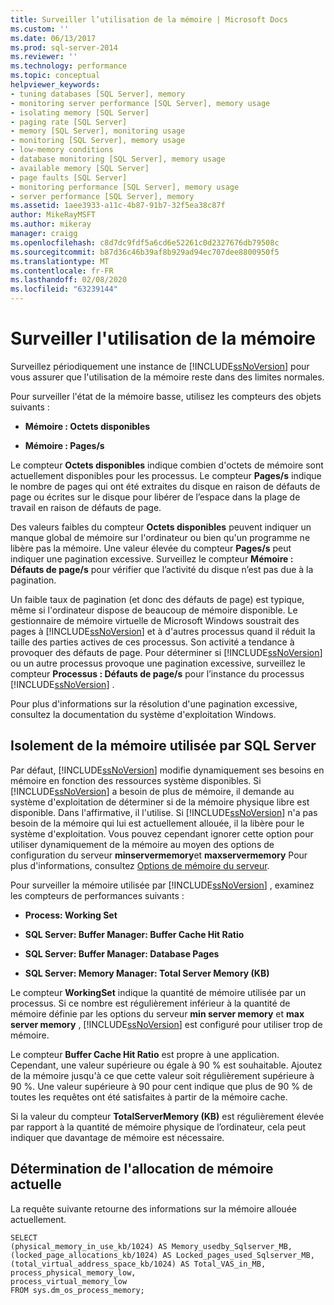 ```yaml
---
title: Surveiller l’utilisation de la mémoire | Microsoft Docs
ms.custom: ''
ms.date: 06/13/2017
ms.prod: sql-server-2014
ms.reviewer: ''
ms.technology: performance
ms.topic: conceptual
helpviewer_keywords:
- tuning databases [SQL Server], memory
- monitoring server performance [SQL Server], memory usage
- isolating memory [SQL Server]
- paging rate [SQL Server]
- memory [SQL Server], monitoring usage
- monitoring [SQL Server], memory usage
- low-memory conditions
- database monitoring [SQL Server], memory usage
- available memory [SQL Server]
- page faults [SQL Server]
- monitoring performance [SQL Server], memory usage
- server performance [SQL Server], memory
ms.assetid: 1aee3933-a11c-4b87-91b7-32f5ea38c87f
author: MikeRayMSFT
ms.author: mikeray
manager: craigg
ms.openlocfilehash: c8d7dc9fdf5a6cd6e52261c0d2327676db79508c
ms.sourcegitcommit: b87d36c46b39af8b929ad94ec707dee8800950f5
ms.translationtype: MT
ms.contentlocale: fr-FR
ms.lasthandoff: 02/08/2020
ms.locfileid: "63239144"
---
```

# <a name="monitor-memory-usage"></a>Surveiller l'utilisation de la mémoire
  Surveillez périodiquement une instance de [!INCLUDE[ssNoVersion](../../includes/ssnoversion-md.md)] pour vous assurer que l'utilisation de la mémoire reste dans des limites normales.  
  
 Pour surveiller l'état de la mémoire basse, utilisez les compteurs des objets suivants :  
  
-   **Mémoire : Octets disponibles**  
  
-   **Mémoire : Pages/s**  
  
 Le compteur **Octets disponibles** indique combien d'octets de mémoire sont actuellement disponibles pour les processus. Le compteur **Pages/s** indique le nombre de pages qui ont été extraites du disque en raison de défauts de page ou écrites sur le disque pour libérer de l’espace dans la plage de travail en raison de défauts de page.  
  
 Des valeurs faibles du compteur **Octets disponibles** peuvent indiquer un manque global de mémoire sur l'ordinateur ou bien qu'un programme ne libère pas la mémoire. Une valeur élevée du compteur **Pages/s** peut indiquer une pagination excessive. Surveillez le compteur **Mémoire : Défauts de page/s** pour vérifier que l’activité du disque n’est pas due à la pagination.  
  
 Un faible taux de pagination (et donc des défauts de page) est typique, même si l'ordinateur dispose de beaucoup de mémoire disponible. Le gestionnaire de mémoire virtuelle de Microsoft Windows soustrait des pages à [!INCLUDE[ssNoVersion](../../includes/ssnoversion-md.md)] et à d'autres processus quand il réduit la taille des parties actives de ces processus. Son activité a tendance à provoquer des défauts de page. Pour déterminer si [!INCLUDE[ssNoVersion](../../includes/ssnoversion-md.md)] ou un autre processus provoque une pagination excessive, surveillez le compteur **Processus : Défauts de page/s** pour l’instance du processus [!INCLUDE[ssNoVersion](../../includes/ssnoversion-md.md)] .  
  
 Pour plus d'informations sur la résolution d'une pagination excessive, consultez la documentation du système d'exploitation Windows.  
  
## <a name="isolating-memory-used-by-sql-server"></a>Isolement de la mémoire utilisée par SQL Server  
 Par défaut, [!INCLUDE[ssNoVersion](../../includes/ssnoversion-md.md)] modifie dynamiquement ses besoins en mémoire en fonction des ressources système disponibles. Si [!INCLUDE[ssNoVersion](../../includes/ssnoversion-md.md)] a besoin de plus de mémoire, il demande au système d'exploitation de déterminer si de la mémoire physique libre est disponible. Dans l'affirmative, il l'utilise. Si [!INCLUDE[ssNoVersion](../../includes/ssnoversion-md.md)] n'a pas besoin de la mémoire qui lui est actuellement allouée, il la libère pour le système d'exploitation. Vous pouvez cependant ignorer cette option pour utiliser dynamiquement de la mémoire au moyen des options de configuration du serveur **minservermemory**et **maxservermemory** Pour plus d'informations, consultez [Options de mémoire du serveur](../../database-engine/configure-windows/server-memory-server-configuration-options.md).  
  
 Pour surveiller la mémoire utilisée par [!INCLUDE[ssNoVersion](../../includes/ssnoversion-md.md)] , examinez les compteurs de performances suivants :  
  
-   **Process: Working Set**  
  
-   **SQL Server: Buffer Manager: Buffer Cache Hit Ratio**  
  
-   **SQL Server: Buffer Manager: Database Pages**  
  
-   **SQL Server: Memory Manager: Total Server Memory (KB)**  
  
 Le compteur **WorkingSet** indique la quantité de mémoire utilisée par un processus. Si ce nombre est régulièrement inférieur à la quantité de mémoire définie par les options du serveur **min server memory** et **max server memory** , [!INCLUDE[ssNoVersion](../../includes/ssnoversion-md.md)] est configuré pour utiliser trop de mémoire.  
  
 Le compteur **Buffer Cache Hit Ratio** est propre à une application. Cependant, une valeur supérieure ou égale à 90 % est souhaitable. Ajoutez de la mémoire jusqu'à ce que cette valeur soit régulièrement supérieure à 90 %. Une valeur supérieure à 90 pour cent indique que plus de 90 % de toutes les requêtes ont été satisfaites à partir de la mémoire cache.  
  
 Si la valeur du compteur **TotalServerMemory (KB)** est régulièrement élevée par rapport à la quantité de mémoire physique de l’ordinateur, cela peut indiquer que davantage de mémoire est nécessaire.  
  
## <a name="determining-current-memory-allocation"></a>Détermination de l'allocation de mémoire actuelle  
 La requête suivante retourne des informations sur la mémoire allouée actuellement.  
  
```  
SELECT  
(physical_memory_in_use_kb/1024) AS Memory_usedby_Sqlserver_MB,  
(locked_page_allocations_kb/1024) AS Locked_pages_used_Sqlserver_MB,  
(total_virtual_address_space_kb/1024) AS Total_VAS_in_MB,  
process_physical_memory_low,  
process_virtual_memory_low  
FROM sys.dm_os_process_memory;  
```  
  
  
